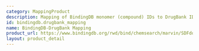 ```yaml
---
category: MappingProduct
description: Mapping of BindingDB monomer (compound) IDs to DrugBank IDs
id: bindingdb.drugbank_mapping
name: BindingDB-DrugBank Mapping
product_url: https://www.bindingdb.org/rwd/bind/chemsearch/marvin/SDFdownload.jsp?download_file=/rwd/bind/BindingDB_DrugBankID.txt
layout: product_detail
---
```

